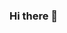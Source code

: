 ### Hi there 👋

<!--
**maximilianmr/maximilianmr** is a ✨ _special_ ✨ repository because its `README.md` (this file) appears on your GitHub profile.

Here are some ideas to get you started:

- 🔭 I’m currently working on my own development
- 🌱 I’m currently learning programming 
- 👯 I’m looking to collaborate on new and great ideas
- 🤔 I’m looking for help with my development on programming
- 💬 Ask me about books and poetry
- 📫 How to reach me: watch the sky
- 😄 Pronouns: MAXDAN66
- ⚡ Fun fact: too funny to share
-->
